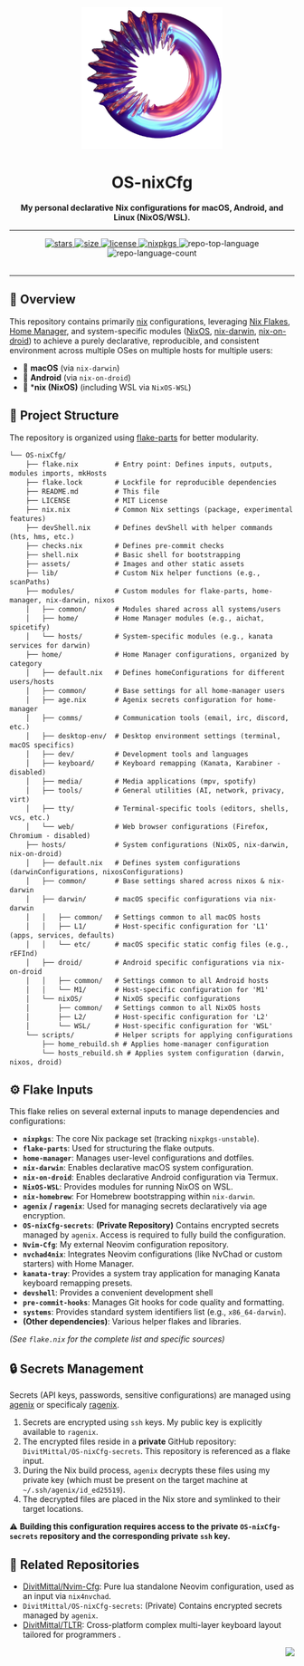 <div id="top">
    <div align="center">
        <img alt='An abstract image of a donut-like object' title='Qezta' height='250' src='./assets/qezta.png' style="position: relative; top: 0; right: 0;" />
        <h1 align='center'>OS-nixCfg</h1>
        <strong>My personal declarative Nix configurations for macOS, Android, and Linux (NixOS/WSL).</strong>
    </div>
</div>

---

<div align='center'>
    <p></p>
    <div align="center">
        <!-- GitHub Badges -->
        <a href="https://github.com/DivitMittal/OS-nixCfg/stargazers">
            <img src="https://img.shields.io/github/stars/DivitMittal/OS-nixCfg?&style=for-the-badge&logo=starship&logoColor=white&color=purple" alt="stars"/>
        </a>
        <a href="https://github.com/DivitMittal/OS-nixCfg/">
            <img src="https://img.shields.io/github/repo-size/DivitMittal/OS-nixCfg?&style=for-the-badge&logo=github&logoColor=white&color=purple" alt="size" />
        </a>
        <a href="https://github.com/DivitMittal/OS-nixCfg/blob/main/LICENSE">
            <img src="https://img.shields.io/github/license/DivitMittal/OS-nixCfg?&style=for-the-badge&logo=unlicense&logoColor=white&color=purple" alt="license"/>
        </a>
         <a href="https://github.com/nixos/nixpkgs">
            <img src="https://img.shields.io/badge/Nixpkgs-unstable-blue.svg?style=for-the-badge&logo=NixOS&logoColor=white&color=purple" alt="nixpkgs"/>
        </a>
        <img src="https://img.shields.io/github/languages/top/DivitMittal/OS-nixCfg?style=for-the-badge&color=purple" alt="repo-top-language">
        <img src="https://img.shields.io/github/languages/count/DivitMittal/OS-nixCfg?style=for-the-badge&color=purple" alt="repo-language-count">
    </div>
    <br>
</div>

---

## 📜 Overview

This repository contains primarily [nix](https://github.com/nixos/nix) configurations, leveraging [Nix Flakes](https://nixos.wiki/wiki/Flakes), [Home Manager](https://github.com/nix-community/home-manager), and system-specific modules ([NixOS](https://nixos.org/), [nix-darwin](https://github.com/LnL7/nix-darwin), [nix-on-droid](https://github.com/nix-community/nix-on-droid)) to achieve a purely declarative, reproducible, and consistent environment across multiple OSes on multiple hosts for multiple users:
*   🍎 **macOS** (via `nix-darwin`)
*   🤖 **Android** (via `nix-on-droid`)
*   🐧 ***nix (NixOS)** (including WSL via `NixOS-WSL`)

## 📁 Project Structure

The repository is organized using [flake-parts](https://github.com/hercules-ci/flake-parts) for better modularity.

```
└── OS-nixCfg/
    ├── flake.nix         # Entry point: Defines inputs, outputs, modules imports, mkHosts
    ├── flake.lock        # Lockfile for reproducible dependencies
    ├── README.md         # This file
    ├── LICENSE           # MIT License
    ├── nix.nix           # Common Nix settings (package, experimental features)
    ├── devShell.nix      # Defines devShell with helper commands (hts, hms, etc.)
    ├── checks.nix        # Defines pre-commit checks
    ├── shell.nix         # Basic shell for bootstrapping
    ├── assets/           # Images and other static assets
    ├── lib/              # Custom Nix helper functions (e.g., scanPaths)
    ├── modules/          # Custom modules for flake-parts, home-manager, nix-darwin, nixos
    │   ├── common/       # Modules shared across all systems/users
    │   ├── home/         # Home Manager modules (e.g., aichat, spicetify)
    │   └── hosts/        # System-specific modules (e.g., kanata services for darwin)
    ├── home/             # Home Manager configurations, organized by category
    │   ├── default.nix   # Defines homeConfigurations for different users/hosts
    │   ├── common/       # Base settings for all home-manager users
    │   ├── age.nix       # Agenix secrets configuration for home-manager
    │   ├── comms/        # Communication tools (email, irc, discord, etc.)
    │   ├── desktop-env/  # Desktop environment settings (terminal, macOS specifics)
    │   ├── dev/          # Development tools and languages
    │   ├── keyboard/     # Keyboard remapping (Kanata, Karabiner - disabled)
    │   ├── media/        # Media applications (mpv, spotify)
    │   ├── tools/        # General utilities (AI, network, privacy, virt)
    │   ├── tty/          # Terminal-specific tools (editors, shells, vcs, etc.)
    │   └── web/          # Web browser configurations (Firefox, Chromium - disabled)
    ├── hosts/            # System configurations (NixOS, nix-darwin, nix-on-droid)
    │   ├── default.nix   # Defines system configurations (darwinConfigurations, nixosConfigurations)
    │   ├── common/       # Base settings shared across nixos & nix-darwin
    │   ├── darwin/       # macOS specific configurations via nix-darwin
    │   │   ├── common/   # Settings common to all macOS hosts
    │   │   ├── L1/       # Host-specific configuration for 'L1' (apps, services, defaults)
    │   │   └── etc/      # macOS specific static config files (e.g., rEFInd)
    │   ├── droid/        # Android specific configurations via nix-on-droid
    │   │   ├── common/   # Settings common to all Android hosts
    │   │   └── M1/       # Host-specific configuration for 'M1'
    │   └── nixOS/        # NixOS specific configurations
    │       ├── common/   # Settings common to all NixOS hosts
    │       ├── L2/       # Host-specific configuration for 'L2'
    │       └── WSL/      # Host-specific configuration for 'WSL'
    └── scripts/          # Helper scripts for applying configurations
        ├── home_rebuild.sh # Applies home-manager configuration
        └── hosts_rebuild.sh # Applies system configuration (darwin, nixos, droid)
```

## ⚙️ Flake Inputs

This flake relies on several external inputs to manage dependencies and configurations:

*   **`nixpkgs`**: The core Nix package set (tracking `nixpkgs-unstable`).
*   **`flake-parts`**: Used for structuring the flake outputs.
*   **`home-manager`**: Manages user-level configurations and dotfiles.
*   **`nix-darwin`**: Enables declarative macOS system configuration.
*   **`nix-on-droid`**: Enables declarative Android configuration via Termux.
*   **`NixOS-WSL`**: Provides modules for running NixOS on WSL.
*   **`nix-homebrew`**: For Homebrew bootstrapping within `nix-darwin`.
*   **`agenix` / `ragenix`**: Used for managing secrets declaratively via age encryption.
*   **`OS-nixCfg-secrets`**: **(Private Repository)** Contains encrypted secrets managed by `agenix`. Access is required to fully build the configuration.
*   **`Nvim-Cfg`**: My external Neovim configuration repository.
*   **`nvchad4nix`**: Integrates Neovim configurations (like NvChad or custom starters) with Home Manager.
*   **`kanata-tray`**: Provides a system tray application for managing Kanata keyboard remapping presets.
*   **`devshell`**: Provides a convenient development shell
*   **`pre-commit-hooks`**: Manages Git hooks for code quality and formatting.
*   **`systems`**: Provides standard system identifiers list (e.g., `x86_64-darwin`).
*   **(Other dependencies)**: Various helper flakes and libraries.

*(See `flake.nix` for the complete list and specific sources)*

## 🔒 Secrets Management

Secrets (API keys, passwords, sensitive configurations) are managed using [agenix](https://github.com/ryantm/agenix) or specificaly [ragenix](https://github.com/yaxitech/ragenix).

1.  Secrets are encrypted using `ssh` keys. My public key is explicitly available to `ragenix`.
2.  The encrypted files reside in a **private** GitHub repository: `DivitMittal/OS-nixCfg-secrets`. This repository is referenced as a flake input.
3.  During the Nix build process, `agenix` decrypts these files using my private key (which must be present on the target machine at `~/.ssh/agenix/id_ed25519`).
4.  The decrypted files are placed in the Nix store and symlinked to their target locations.

⚠️ **Building this configuration requires access to the private `OS-nixCfg-secrets` repository and the corresponding private `ssh` key.**

## 🔗 Related Repositories

* [DivitMittal/Nvim-Cfg](https://github.com/DivitMittal/Nvim-Cfg): Pure lua standalone Neovim configuration, used as an input via `nix4nvchad`.
* `DivitMittal/OS-nixCfg-secrets`: (Private) Contains encrypted secrets managed by `agenix`.
* [DivitMittal/TLTR](https://github.com/DivitMittal/TLTR): Cross-platform complex multi-layer keyboard layout tailored for programmers .

<div align="right">

[![][back-to-top]](#top)

</div>

[back-to-top]: https://img.shields.io/badge/-BACK_TO_TOP-151515?style=flat-square&color=purple